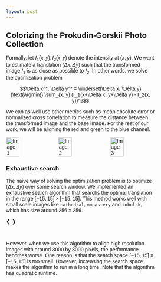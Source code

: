 ```yaml
---
layout: post
---
```


## Colorizing the Prokudin-Gorskii Photo Collection

Formally, let $I_1(x, y), I_2(x, y)$ denote the intensity at $(x, y)$. We want to estimate a translation $(\Delta x, \Delta y)$ such that the transformed image $I_1$ is as close as possible to $I_2$. In other words, we solve the optimization problem

$$\Delta x^*, \Delta y^* = \underset{\Delta x, \Delta y}{\text{argmin}} \sum_{x, y} (I_1(x+\Delta x, y+\Delta y) - I_2(x, y))^2$$

We can as well use other metrics such as mean absolute error or normalized cross correlation to measure the distance between the transformed image and the base image. For the rest of our work, we will be aligning the red and green to the blue channel. 

<div style="display: flex; justify-content: space-between;">
  <img src="{{ site.baseurl }}/assets/images/red_raw.png" alt="Image 1" style="width: 30%; height: auto;">
  <img src="{{ site.baseurl }}/assets/images/green_raw.png" alt="Image 2" style="width: 30%; height: auto;">
  <img src="{{ site.baseurl }}/assets/images/blue_raw.png" alt="Image 3" style="width: 30%; height: auto;">
</div>

### Exhaustive search

The naive way of solving the optimization problem is to optimize $(\Delta x, \Delta y)$ over some search window. We implemented an exhaustive search algorithm that searchs the optimal translation in the range $[-15, 15]\times [-15, 15]$. This method works well with small scale images like `cathedral`, `monastery` and `tobolsk`, which has size around $256\times 256$. 

<head>
<meta name="viewport" content="width=device-width, initial-scale=1">
<style>
* {box-sizing: border-box}
body {font-family: Verdana, sans-serif; margin:0}
.mySlides {display: none}
img {vertical-align: middle;}

/* Slideshow container */
.slideshow-container {
  max-width: 1000px;
  position: relative;
  margin: auto;
}

/* Container for side-by-side images */
.image-container {
  display: flex;                /* Use flexbox to arrange images side by side */
  justify-content: space-between; /* Ensure equal space between images */
  align-items: center;          /* Center images vertically if they have different heights */
}

/* Style for each side-by-side image */
.side-by-side-image {
  width: 48%;                   /* Adjust width as needed (less than 50% to fit both images in one row) */
  height: auto;                 /* Maintain aspect ratio */
  border: 2px solid #ccc;       /* Border around each image */
  box-sizing: border-box;       /* Include border in width calculation */
}

/* Next & previous buttons */
.prev, .next {
  cursor: pointer;
  position: absolute;
  top: 50%;
  width: auto;
  padding: 16px;
  margin-top: -22px;
  color: white;
  font-weight: bold;
  font-size: 18px;
  transition: 0.6s ease;
  border-radius: 0 3px 3px 0;
  user-select: none;
}

/* Position the "next button" to the right */
.next {
  right: 0;
  border-radius: 3px 0 0 3px;
}

/* On hover, add a black background color with a little bit see-through */
.prev:hover, .next:hover {
  background-color: rgba(0,0,0,0.8);
}

/* Number text (1/3 etc) */
.numbertext {
  color: #f2f2f2;
  font-size: 12px;
  padding: 8px 12px;
  position: absolute;
  top: 0;
}

/* The dots/bullets/indicators */
.dot {
  cursor: pointer;
  height: 15px;
  width: 15px;
  margin: 0 2px;
  background-color: #bbb;
  border-radius: 50%;
  display: inline-block;
  transition: background-color 0.6s ease;
}

.active, .dot:hover {
  background-color: #717171;
}

/* Fading animation */
.fade {
  animation-name: fade;
  animation-duration: 1.5s;
}

@keyframes fade {
  from {opacity: .4} 
  to {opacity: 1}
}

/* On smaller screens, decrease text size */
@media only screen and (max-width: 300px) {
  .prev, .next,.text {font-size: 11px}
}
</style>
</head>
<body>

<div class="slideshow-container">

<div class="mySlides fade">
  <div class="numbertext">1 / 3</div>
  <div class="image-container">
    <img src="{{ site.baseurl }}/assets/images/raw_cathedral.png" class="side-by-side-image">
    <img src="{{ site.baseurl }}/assets/images/mse_cathedral.png" class="side-by-side-image">
  </div>
</div>

<div class="mySlides fade">
  <div class="numbertext">1 / 3</div>
  <div class="image-container">
    <img src="{{ site.baseurl }}/assets/images/raw_monastery.png" class="side-by-side-image">
    <img src="{{ site.baseurl }}/assets/images/mse_monastery.png" class="side-by-side-image">
  </div>
</div>

<div class="mySlides fade">
  <div class="numbertext">1 / 3</div>
  <div class="image-container">
    <img src="{{ site.baseurl }}/assets/images/raw_tobolsk.png" class="side-by-side-image">
    <img src="{{ site.baseurl }}/assets/images/mse_tobolsk.png" class="side-by-side-image">
  </div>
</div>

<a class="prev" onclick="plusSlides(-1)">❮</a>
<a class="next" onclick="plusSlides(1)">❯</a>

</div>
<br>

<div style="text-align:center">
  <span class="dot" onclick="currentSlide(1)"></span> 
  <span class="dot" onclick="currentSlide(2)"></span> 
  <span class="dot" onclick="currentSlide(3)"></span> 
</div>

<script>
let slideIndex = 1;
showSlides(slideIndex);

function plusSlides(n) {
  showSlides(slideIndex += n);
}

function currentSlide(n) {
  showSlides(slideIndex = n);
}

function showSlides(n) {
  let i;
  let slides = document.getElementsByClassName("mySlides");
  let dots = document.getElementsByClassName("dot");
  if (n > slides.length) {slideIndex = 1}    
  if (n < 1) {slideIndex = slides.length}
  for (i = 0; i < slides.length; i++) {
    slides[i].style.display = "none";  
  }
  for (i = 0; i < dots.length; i++) {
    dots[i].className = dots[i].className.replace(" active", "");
  }
  slides[slideIndex-1].style.display = "block";  
  dots[slideIndex-1].className += " active";
}
</script>

</body>

However, when we use this algorithm to align high resolution images with around $3000$ by $3000$ pixels, the performance becomes worse. One reason is that the search space $[-15, 15]\times [-15, 15]$ is too small. However, increasing the search space makes the algorithm to run in a long time. Note that the algorithm has quadratic runtime. 



